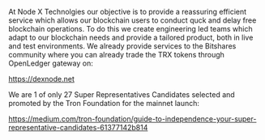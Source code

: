 At Node X Technolgies our objective is to provide a reassuring efficient service which allows our blockchain users to conduct quck and delay free blockchain operations. To do this we create engineering led teams which adapt to our blockchain needs and provide a tailored product, both in live and test environments. We already provide services to the Bitshares community where you can already trade the TRX tokens through OpenLedger gateway on:

https://dexnode.net

We are 1 of only 27 Super Representatives Candidates selected and promoted by the Tron Foundation for the mainnet launch:

https://medium.com/tron-foundation/guide-to-independence-your-super-representative-candidates-61377142b814
